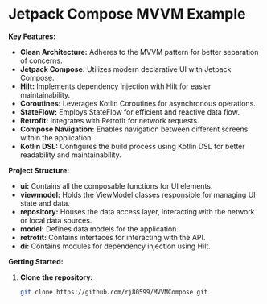 # Jetpack Compose MVVM Example

**Key Features:**

* **Clean Architecture:** Adheres to the MVVM pattern for better separation of concerns.
* **Jetpack Compose:** Utilizes modern declarative UI with Jetpack Compose.
* **Hilt:** Implements dependency injection with Hilt for easier maintainability.
* **Coroutines:** Leverages Kotlin Coroutines for asynchronous operations.
* **StateFlow:** Employs StateFlow for efficient and reactive data flow.
* **Retrofit:** Integrates with Retrofit for network requests.
* **Compose Navigation:** Enables navigation between different screens within the application.
* **Kotlin DSL:** Configures the build process using Kotlin DSL for better readability and maintainability.

**Project Structure:**

* **ui:** Contains all the composable functions for UI elements.
* **viewmodel:** Holds the ViewModel classes responsible for managing UI state and data.
* **repository:** Houses the data access layer, interacting with the network or local data sources.
* **model:** Defines data models for the application.
* **retrofit:** Contains interfaces for interacting with the API.
* **di:** Contains modules for dependency injection using Hilt.

**Getting Started:**

1. **Clone the repository:**
   ```bash
   git clone https://github.com/rj80599/MVVMCompose.git
